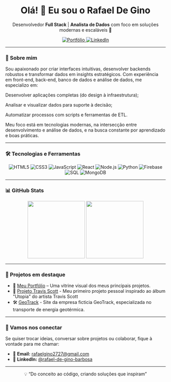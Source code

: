 <h1 align="center">Olá! 👋 Eu sou o Rafael De Gino</h1>
<p align="center">Desenvolvedor <strong>Full Stack</strong> | <strong>Analista de Dados</strong>  com foco em soluções modernas e escaláveis 🚀</p>

<p align="center">
  <a href="https://portfolio-rafael-azure.vercel.app" target="_blank">
    <img alt="Portfólio" src="https://img.shields.io/badge/Portfólio-000000?style=for-the-badge&logo=firefox&logoColor=white">
  </a>
  <a href="https://www.linkedin.com/in/rafael-de-gino-barbosa-9191152b9" target="_blank">
    <img alt="LinkedIn" src="https://img.shields.io/badge/LinkedIn-0077B5?style=for-the-badge&logo=linkedin&logoColor=white">
  </a>
</p>

---

### 🧠 Sobre mim

Sou apaixonado por criar interfaces intuitivas, desenvolver backends robustos e transformar dados em insights estratégicos. Com experiência em front-end, back-end, banco de dados e análise de dados, me especializo em:

Desenvolver aplicações completas (do design à infraestrutura);

Analisar e visualizar dados para suporte à decisão;

Automatizar processos com scripts e ferramentas de ETL.

Meu foco está em tecnologias modernas, na intersecção entre desenvolvimento e análise de dados, e na busca constante por aprendizado e boas práticas.

---

### 🛠️ Tecnologias e Ferramentas

<div align="center">
  
![HTML5](https://img.shields.io/badge/HTML-E34F26?style=for-the-badge&logo=html5&logoColor=white)
![CSS3](https://img.shields.io/badge/CSS-1572B6?style=for-the-badge&logo=css3&logoColor=white)
![JavaScript](https://img.shields.io/badge/JavaScript-F7DF1E?style=for-the-badge&logo=javascript&logoColor=black)
![React](https://img.shields.io/badge/React-20232A?style=for-the-badge&logo=react&logoColor=61DAFB)
![Node.js](https://img.shields.io/badge/Node.js-339933?style=for-the-badge&logo=nodedotjs&logoColor=white)
![Python](https://img.shields.io/badge/Python-3776AB?style=for-the-badge&logo=python&logoColor=white)
![Firebase](https://img.shields.io/badge/Firebase-FFCA28?style=for-the-badge&logo=firebase&logoColor=black)
![SQL](https://img.shields.io/badge/SQL-4479A1?style=for-the-badge&logo=mysql&logoColor=white)
![MongoDB](https://img.shields.io/badge/MongoDB-47A248?style=for-the-badge&logo=mongodb&logoColor=white)

</div>

---

### 📊 GitHub Stats

<div align="center">
  <img height="180em" src="https://github-readme-stats.vercel.app/api?username=rafael-gino2&show_icons=true&theme=tokyonight&count_private=true&hide=issues&cache_seconds=10" />
  <img height="180em" src="https://github-readme-stats.vercel.app/api/top-langs/?username=rafael-gino2&layout=compact&langs_count=7&theme=tokyonight&cache_seconds=10"/>
</div>

---

### 🧩 Projetos em destaque

- 🔗 [Meu Portfólio](https://portfolio-rafael-azure.vercel.app) – Uma vitrine visual dos meus principais projetos.
- 💼 [Projeto Travis Scott](https://rafaeldegino.github.io/Utopia-World/) - Meu primeiro projeto pessoal inspirado ao álbum "Utopia" do artista Travis Scott
- 🛠️ [GeoTrack](https://rafaeldegino.github.io/GeoTrack/) - Site da empresa ficticia GeoTrack, especializada no transporte de energia geotérmica.

---

### 🤝 Vamos nos conectar

Se quiser trocar ideias, conversar sobre projetos ou colaborar, fique à vontade para me chamar:

- 📧 **Email:** [rafaelgino2727@gmail.com](mailto:rafaelgino2727gmail.com)
- 💼 **LinkedIn:** [@rafael-de-gino-barbosa](https://www.linkedin.com/in/rafael-de-gino-barbosa-9191152b9)

---
<p align="center">💡 “Do conceito ao código, criando soluções que inspiram”</p>

